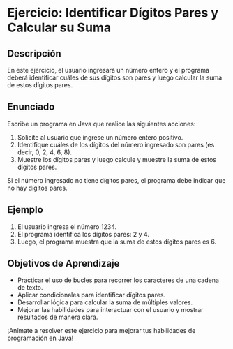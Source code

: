 # Ejercicio: Identificar Dígitos Pares y Calcular su Suma

## Descripción

En este ejercicio, el usuario ingresará un número entero y el programa deberá identificar cuáles de sus dígitos son pares y luego calcular la suma de estos dígitos pares.

## Enunciado

Escribe un programa en Java que realice las siguientes acciones:

1. Solicite al usuario que ingrese un número entero positivo.
2. Identifique cuáles de los dígitos del número ingresado son pares (es decir, 0, 2, 4, 6, 8).
3. Muestre los dígitos pares y luego calcule y muestre la suma de estos dígitos pares.

Si el número ingresado no tiene dígitos pares, el programa debe indicar que no hay dígitos pares.

## Ejemplo

1. El usuario ingresa el número 1234.
2. El programa identifica los dígitos pares: 2 y 4.
3. Luego, el programa muestra que la suma de estos dígitos pares es 6.

## Objetivos de Aprendizaje

- Practicar el uso de bucles para recorrer los caracteres de una cadena de texto.
- Aplicar condicionales para identificar dígitos pares.
- Desarrollar lógica para calcular la suma de múltiples valores.
- Mejorar las habilidades para interactuar con el usuario y mostrar resultados de manera clara.

¡Anímate a resolver este ejercicio para mejorar tus habilidades de programación en Java!

